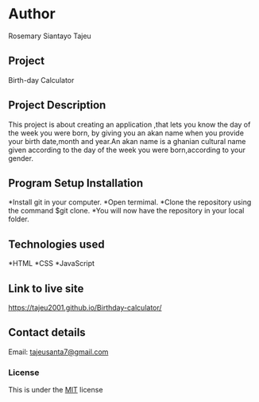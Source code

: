 # Author
Rosemary Siantayo Tajeu

## Project
Birth-day Calculator

## Project Description
This project is about  creating an application ,that lets you know the day of the week you were born, by giving you an akan name when you provide your birth date,month and year.An akan name is a ghanian cultural name given according to the day of the week you were born,according to your gender.

## Program Setup Installation
*Install git in your computer.
*Open termimal.
*Clone the repository using the command $git clone.
*You will now have the repository in your local folder.
 
## Technologies used
*HTML
*CSS
*JavaScript
## Link to live site
 https://tajeu2001.github.io/Birthday-calculator/
## Contact details
Email: tajeusanta7@gmail.com
### License
This is under the [MIT](LICENSE) license 